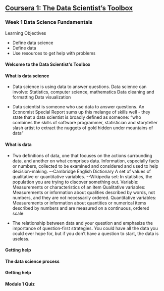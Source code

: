 ## [Coursera 1: The Data Scientist’s Toolbox](https://www.coursera.org/learn/data-scientists-tools/home/welcome)

### Week 1  Data Science Fundamentals
Learning Objectives
* Define data science
* Define data
* Use resources to get help with problems

#### Welcome to the Data Scientist's Toolbox



#### What is data science


* Data science is using data to answer questions.
Data science can involve:
Statistics, computer science, mathematics
Data cleaning and formatting
Data visualization

* Data scientist is someone who use data to answer questions.
An Economist Special Report sums up this melange of skills well - they state that a data scientist is broadly defined as someone:
“who combines the skills of software programmer, statistician and storyteller slash artist to extract the nuggets of gold hidden under mountains of data”

#### What is data
* Two definitions of data, one that focuses on the actions surrounding data, and another on what comprises data. 
Information, especially facts or numbers, collected to be examined and considered and used to help decision-making. --Cambridge English Dictionary 
A set of values of qualitative or quantitative variables. --Wikipedia 
set: In statistics, the population you are trying to discover something out. 
Variable: Measurements or characteristics of an item 
Qualitative variables: Measurements or information about qualities 
described by words, not numbers, and they are not necessarily ordered. 
Quantitative variables: Measurements or information about quantities or numerical items 
described by numbers and are measured on a continuous, ordered scale 

* The relationship between data and your question and emphasize the importance of question-first strategies. You could have all the data you could ever hope for, but if you don’t have a question to start, the data is useless.

#### Getting help



#### The data science process



#### Getting help



#### Module 1 Quiz

